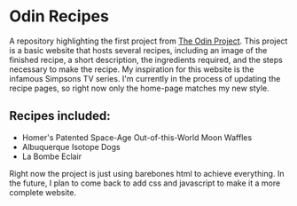 # Odin Recipes

A repository highlighting the first project from [The Odin Project](https://www.theodinproject.com/). This project is a basic website that hosts several recipes, including an image of the finished recipe, a short description, the ingredients required, and the steps necessary to make the recipe. My inspiration for this website is the infamous Simpsons TV series. I'm currently in the process of updating the recipe pages, so right now only the home-page matches my new style. 

## Recipes included: 

* Homer's Patented Space-Age Out-of-this-World Moon Waffles
* Albuquerque Isotope Dogs
* La Bombe Eclair

Right now the project is just using barebones html to achieve everything. In the future, I plan to come back to add css and javascript to make it a more complete website. 
